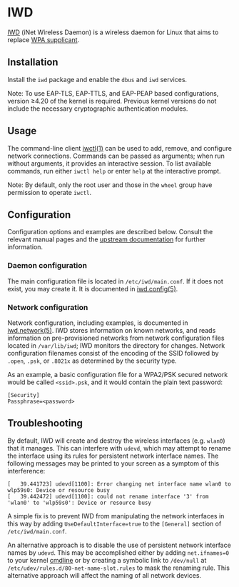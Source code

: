 # IWD

[IWD](https://iwd.wiki.kernel.org/) (iNet Wireless Daemon) is a wireless daemon
for Linux that aims to replace [WPA supplicant](./wpa_supplicant.md).

## Installation

Install the `iwd` package and enable the `dbus` and `iwd` services.

Note: To use EAP-TLS, EAP-TTLS, and EAP-PEAP based configurations, version
≥4.20 of the kernel is required. Previous kernel versions do not include the
necessary cryptographic authentication modules.

## Usage

The command-line client [iwctl(1)](https://man.voidlinux.org/iwctl.1) can be
used to add, remove, and configure network connections. Commands can be passed
as arguments; when run without arguments, it provides an interactive session. To
list available commands, run either `iwctl help` or enter `help` at the
interactive prompt.

Note: By default, only the root user and those in the `wheel` group have
permission to operate `iwctl`.

## Configuration

Configuration options and examples are described below. Consult the relevant
manual pages and the [upstream
documentation](https://iwd.wiki.kernel.org/networkconfigurationsettings) for
further information.

### Daemon configuration

The main configuration file is located in `/etc/iwd/main.conf`. If it does not
exist, you may create it. It is documented in
[iwd.config(5)](https://man.voidlinux.org/iwd.config.5).

### Network configuration

Network configuration, including examples, is documented in
[iwd.network(5)](https://man.voidlinux.org/iwd.network.5). IWD stores
information on known networks, and reads information on pre-provisioned networks
from network configuration files located in `/var/lib/iwd`; IWD monitors the
directory for changes. Network configuration filenames consist of the encoding
of the SSID followed by `.open`, `.psk`, or `.8021x` as determined by the
security type.

As an example, a basic configuration file for a WPA2/PSK secured network would
be called `<ssid>.psk`, and it would contain the plain text password:

```
[Security]
Passphrase=<password>
```

## Troubleshooting

By default, IWD will create and destroy the wireless interfaces (e.g. `wlan0`)
that it manages. This can interfere with `udevd`, which may attempt to rename
the interface using its rules for persistent network interface names. The
following messages may be printed to your screen as a symptom of this
interference:

```
[   39.441723] udevd[1100]: Error changing net interface name wlan0 to wlp59s0: Device or resource busy
[   39.442472] udevd[1100]: could not rename interface '3' from 'wlan0' to 'wlp59s0': Device or resource busy
```

A simple fix is to prevent IWD from manipulating the network interfaces in this
way by adding `UseDefaultInterface=true` to the `[General]` section of
`/etc/iwd/main.conf`.

An alternative approach is to disable the use of persistent network interface
names by `udevd`. This may be accomplished either by adding `net.ifnames=0` to
your kernel [cmdline](../kernel.md#cmdline) or by creating a symbolic link to
`/dev/null` at `/etc/udev/rules.d/80-net-name-slot.rules` to mask the renaming
rule. This alternative approach will affect the naming of all network devices.
